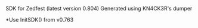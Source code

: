 SDK for Zedfest (latest version 0.804)
Generated using KN4CK3R's dumper

*Use InitSDK() from v0.763
